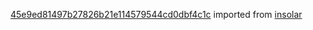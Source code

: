 [45e9ed81497b27826b21e114579544cd0dbf4c1c](https://github.com/insolar/insolar/commit/45e9ed81497b27826b21e114579544cd0dbf4c1c) imported from [insolar](https://github.com/insolar/insolar)
